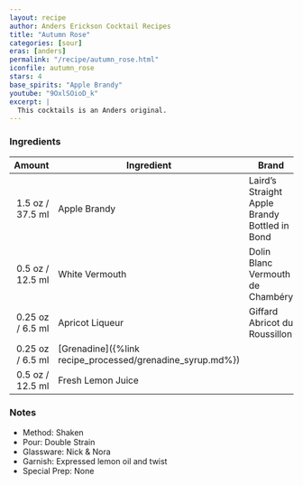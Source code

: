 ```yaml
---
layout: recipe
author: Anders Erickson Cocktail Recipes
title: "Autumn Rose"
categories: [sour]
eras: [anders]
permalink: "/recipe/autumn_rose.html"
iconfile: autumn_rose
stars: 4
base_spirits: "Apple Brandy"
youtube: "9OxlSOioD_k"
excerpt: |
  This cocktails is an Anders original.
---
```


### Ingredients

|  Amount | Ingredient                                      | Brand                                         |
| ------: | ----------------------------------------------- | --------------------------------------------- |
|  1.5 oz / 37.5 ml | Apple Brandy                                    | Laird’s Straight Apple Brandy Bottled in Bond |
|  0.5 oz / 12.5 ml | White Vermouth                                  | Dolin Blanc Vermouth de Chambéry              |
| 0.25 oz / 6.5 ml | Apricot Liqueur                                 | Giffard Abricot du Roussillon                 |
| 0.25 oz / 6.5 ml | [Grenadine]({%link recipe_processed/grenadine_syrup.md%}) |
|  0.5 oz / 12.5 ml | Fresh Lemon Juice                               |

### Notes

- Method: Shaken
- Pour: Double Strain
- Glassware: Nick & Nora
- Garnish: Expressed lemon oil and twist
- Special Prep: None
